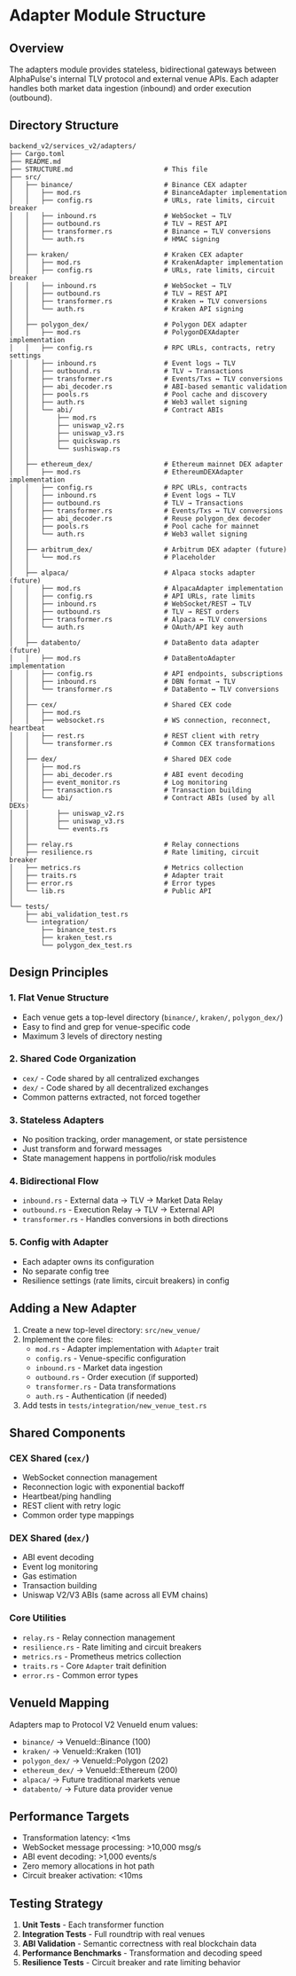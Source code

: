 # Adapter Module Structure

## Overview
The adapters module provides stateless, bidirectional gateways between AlphaPulse's internal TLV protocol and external venue APIs. Each adapter handles both market data ingestion (inbound) and order execution (outbound).

## Directory Structure

```
backend_v2/services_v2/adapters/
├── Cargo.toml
├── README.md
├── STRUCTURE.md                       # This file
├── src/
│   ├── binance/                       # Binance CEX adapter
│   │   ├── mod.rs                     # BinanceAdapter implementation
│   │   ├── config.rs                  # URLs, rate limits, circuit breaker
│   │   ├── inbound.rs                 # WebSocket → TLV
│   │   ├── outbound.rs                # TLV → REST API
│   │   ├── transformer.rs             # Binance ↔ TLV conversions
│   │   └── auth.rs                    # HMAC signing
│   │
│   ├── kraken/                        # Kraken CEX adapter
│   │   ├── mod.rs                     # KrakenAdapter implementation
│   │   ├── config.rs                  # URLs, rate limits, circuit breaker
│   │   ├── inbound.rs                 # WebSocket → TLV
│   │   ├── outbound.rs                # TLV → REST API
│   │   ├── transformer.rs             # Kraken ↔ TLV conversions
│   │   └── auth.rs                    # Kraken API signing
│   │
│   ├── polygon_dex/                   # Polygon DEX adapter
│   │   ├── mod.rs                     # PolygonDEXAdapter implementation
│   │   ├── config.rs                  # RPC URLs, contracts, retry settings
│   │   ├── inbound.rs                 # Event logs → TLV
│   │   ├── outbound.rs                # TLV → Transactions
│   │   ├── transformer.rs             # Events/Txs ↔ TLV conversions
│   │   ├── abi_decoder.rs             # ABI-based semantic validation
│   │   ├── pools.rs                   # Pool cache and discovery
│   │   ├── auth.rs                    # Web3 wallet signing
│   │   └── abi/                       # Contract ABIs
│   │       ├── mod.rs
│   │       ├── uniswap_v2.rs
│   │       ├── uniswap_v3.rs
│   │       ├── quickswap.rs
│   │       └── sushiswap.rs
│   │
│   ├── ethereum_dex/                  # Ethereum mainnet DEX adapter
│   │   ├── mod.rs                     # EthereumDEXAdapter implementation
│   │   ├── config.rs                  # RPC URLs, contracts
│   │   ├── inbound.rs                 # Event logs → TLV
│   │   ├── outbound.rs                # TLV → Transactions
│   │   ├── transformer.rs             # Events/Txs ↔ TLV conversions
│   │   ├── abi_decoder.rs             # Reuse polygon_dex decoder
│   │   ├── pools.rs                   # Pool cache for mainnet
│   │   └── auth.rs                    # Web3 wallet signing
│   │
│   ├── arbitrum_dex/                  # Arbitrum DEX adapter (future)
│   │   └── mod.rs                     # Placeholder
│   │
│   ├── alpaca/                        # Alpaca stocks adapter (future)
│   │   ├── mod.rs                     # AlpacaAdapter implementation
│   │   ├── config.rs                  # API URLs, rate limits
│   │   ├── inbound.rs                 # WebSocket/REST → TLV
│   │   ├── outbound.rs                # TLV → REST orders
│   │   ├── transformer.rs             # Alpaca ↔ TLV conversions
│   │   └── auth.rs                    # OAuth/API key auth
│   │
│   ├── databento/                     # DataBento data adapter (future)
│   │   ├── mod.rs                     # DataBentoAdapter implementation
│   │   ├── config.rs                  # API endpoints, subscriptions
│   │   ├── inbound.rs                 # DBN format → TLV
│   │   └── transformer.rs             # DataBento ↔ TLV conversions
│   │
│   ├── cex/                           # Shared CEX code
│   │   ├── mod.rs
│   │   ├── websocket.rs               # WS connection, reconnect, heartbeat
│   │   ├── rest.rs                    # REST client with retry
│   │   └── transformer.rs             # Common CEX transformations
│   │
│   ├── dex/                           # Shared DEX code
│   │   ├── mod.rs
│   │   ├── abi_decoder.rs             # ABI event decoding
│   │   ├── event_monitor.rs           # Log monitoring
│   │   ├── transaction.rs             # Transaction building
│   │   └── abi/                       # Contract ABIs (used by all DEXs)
│   │       ├── uniswap_v2.rs
│   │       ├── uniswap_v3.rs
│   │       └── events.rs
│   │
│   ├── relay.rs                       # Relay connections
│   ├── resilience.rs                  # Rate limiting, circuit breaker
│   ├── metrics.rs                     # Metrics collection
│   ├── traits.rs                      # Adapter trait
│   ├── error.rs                       # Error types
│   └── lib.rs                         # Public API
│
└── tests/
    ├── abi_validation_test.rs
    └── integration/
        ├── binance_test.rs
        ├── kraken_test.rs
        └── polygon_dex_test.rs
```

## Design Principles

### 1. Flat Venue Structure
- Each venue gets a top-level directory (`binance/`, `kraken/`, `polygon_dex/`)
- Easy to find and grep for venue-specific code
- Maximum 3 levels of directory nesting

### 2. Shared Code Organization
- `cex/` - Code shared by all centralized exchanges
- `dex/` - Code shared by all decentralized exchanges
- Common patterns extracted, not forced together

### 3. Stateless Adapters
- No position tracking, order management, or state persistence
- Just transform and forward messages
- State management happens in portfolio/risk modules

### 4. Bidirectional Flow
- `inbound.rs` - External data → TLV → Market Data Relay
- `outbound.rs` - Execution Relay → TLV → External API
- `transformer.rs` - Handles conversions in both directions

### 5. Config with Adapter
- Each adapter owns its configuration
- No separate config tree
- Resilience settings (rate limits, circuit breakers) in config

## Adding a New Adapter

1. Create a new top-level directory: `src/new_venue/`
2. Implement the core files:
   - `mod.rs` - Adapter implementation with `Adapter` trait
   - `config.rs` - Venue-specific configuration
   - `inbound.rs` - Market data ingestion
   - `outbound.rs` - Order execution (if supported)
   - `transformer.rs` - Data transformations
   - `auth.rs` - Authentication (if needed)
3. Add tests in `tests/integration/new_venue_test.rs`

## Shared Components

### CEX Shared (`cex/`)
- WebSocket connection management
- Reconnection logic with exponential backoff
- Heartbeat/ping handling
- REST client with retry logic
- Common order type mappings

### DEX Shared (`dex/`)
- ABI event decoding
- Event log monitoring
- Gas estimation
- Transaction building
- Uniswap V2/V3 ABIs (same across all EVM chains)

### Core Utilities
- `relay.rs` - Relay connection management
- `resilience.rs` - Rate limiting and circuit breakers
- `metrics.rs` - Prometheus metrics collection
- `traits.rs` - Core `Adapter` trait definition
- `error.rs` - Common error types

## VenueId Mapping

Adapters map to Protocol V2 VenueId enum values:
- `binance/` → VenueId::Binance (100)
- `kraken/` → VenueId::Kraken (101)
- `polygon_dex/` → VenueId::Polygon (202)
- `ethereum_dex/` → VenueId::Ethereum (200)
- `alpaca/` → Future traditional markets venue
- `databento/` → Future data provider venue

## Performance Targets

- Transformation latency: <1ms
- WebSocket message processing: >10,000 msg/s
- ABI event decoding: >1,000 events/s
- Zero memory allocations in hot path
- Circuit breaker activation: <10ms

## Testing Strategy

1. **Unit Tests** - Each transformer function
2. **Integration Tests** - Full roundtrip with real venues
3. **ABI Validation** - Semantic correctness with real blockchain data
4. **Performance Benchmarks** - Transformation and decoding speed
5. **Resilience Tests** - Circuit breaker and rate limiting behavior